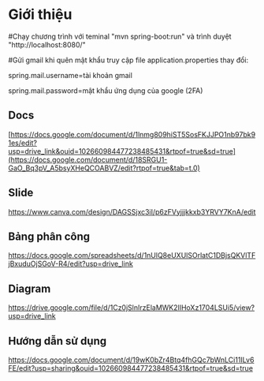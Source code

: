 # Giới thiệu

#Chạy chương trình với teminal "mvn spring-boot:run" và trình duyệt "http://localhost:8080/"

#Gửi gmail khi quên mật khẩu truy cập file application.properties thay đổi:

spring.mail.username=tài khoản gmail

spring.mail.password=mật khẩu ứng dụng của google (2FA)  

## Docs

[https://docs.google.com/document/d/1lnmg809hiST5SosFKJJPO1nb97bk91es/edit?usp=drive_link&ouid=102660984477238485431&rtpof=true&sd=true](https://docs.google.com/document/d/18SRGU1-GaO_Bq3pV_A5bsyXHeQCOABVZ/edit?rtpof=true&tab=t.0)

## Slide

https://www.canva.com/design/DAGSSjxc3iI/p6zFVyjjjkkxb3YRVY7KnA/edit

## Bảng phân công

https://docs.google.com/spreadsheets/d/1nUlQ8eUXUlSOrlatC1DBjsQKVlTFjBxuduOjSGoV-R4/edit?usp=drive_link

## Diagram

https://drive.google.com/file/d/1Cz0jSlnIrzElaMWK2lIHoXz1704LSUi5/view?usp=drive_link

## Hướng dẫn sử dụng

https://docs.google.com/document/d/19wK0bZr4Btq4fhGQc7bWnLCi11ILv6FE/edit?usp=sharing&ouid=102660984477238485431&rtpof=true&sd=true
